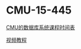 # CMU-15-445
[CMU的数据库系统课程时间表](https://15445.courses.cs.cmu.edu/fall2018/index.html)

[视频教程](https://space.bilibili.com/27644727/#/channel/detail?cid=51847)
